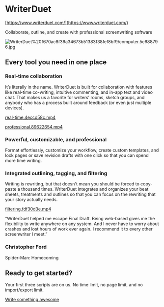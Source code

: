 # WriterDuet

[https://www.writerduet.com/](https://www.writerduet.com/)

Collaborate, outline, and create with professional screenwriting software

![WriterDuet%20f670ac8f36a34673b51383f38fef8bf9/computer.5c688796.jpg](WriterDuet%20f670ac8f36a34673b51383f38fef8bf9/computer.5c688796.jpg)

## Every tool you need in one place

### Real-time collaboration

It’s literally in the name. WriterDuet is built for collaboration with features like real-time co-writing, intuitive commenting, and in-app text and video chat. That makes us a favorite for writers’ rooms, sketch groups, and anybody who has a process built around feedback (or even just multiple devices).

[real-time.4eccd58c.mp4](https://www.writerduet.com/static/media/real-time.4eccd58c.mp4)

[professional.89622654.mp4](https://www.writerduet.com/static/media/professional.89622654.mp4)

### Powerful, customizable, and professional

Format effortlessly, customize your workflow, create custom templates, and lock pages or save revision drafts with one click so that you can spend more time writing.

### Integrated outlining, tagging, and filtering

Writing is rewriting, but that doesn't mean you should be forced to copy-paste a thousand times. WriterDuet integrates and organizes your beat sheets, treatments and outlines so that you can focus on the rewriting that your story actually needs.

[filtering.fdf30d3e.mp4](https://www.writerduet.com/static/media/filtering.fdf30d3e.mp4)

”WriterDuet helped me escape Final Draft. Being web-based gives me the flexibility to write anywhere on any system. And I never have to worry about crashes and lost hours of work ever again. I recommend it to every other screenwriter I meet.”

### Christopher Ford

Spider-Man: Homecoming

## Ready to get started?

Your first three scripts are on us. No time limit, no page limit, and no import/export limit.

[Write something awesome](https://www.writerduet.com/script/)